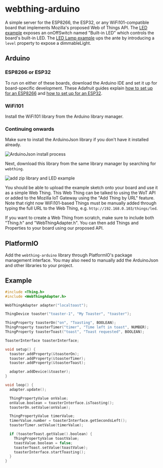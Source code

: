 webthing-arduino
================

A simple server for the ESP8266, the ESP32, or any WiFi101-compatible board
that implements Mozilla's proposed Web of Things API. The [LED
example](https://github.com/mozilla-iot/webthing-arduino/blob/master/examples/LED)
exposes an onOffSwitch named "Built-in LED" which controls the board's built-in
LED. The [LED Lamp
example](https://github.com/mozilla-iot/webthing-arduino/blob/master/examples/LEDLamp)
ups the ante by introducing a `level` property to expose a dimmableLight.

## Arduino

### ESP8266 or ESP32

To run on either of these boards, download the Arduino IDE and set it up for board-specific
development. These Adafruit guides explain [how to set up for an
ESP8266](https://learn.adafruit.com/adafruit-feather-huzzah-esp8266/using-arduino-ide)
and [how to set up for an
ESP32](https://learn.adafruit.com/adafruit-huzzah32-esp32-feather/using-with-arduino-ide).

### WiFi101

Install the WiFi101 library from the Arduino library manager.

### Continuing onwards

Make sure to install the ArduinoJson library if you don't have it
installed already.

![ArduinoJson install process](https://github.com/mozilla-iot/webthing-arduino/raw/master/docs/arduinojson.png)

Next, download this library from the same library manager by searching for `webthing`.

![add zip library and LED example](https://github.com/mozilla-iot/webthing-arduino/raw/master/docs/add-library-open-example.png)

You should be able to upload the example sketch onto your board and use it as a
simple Web Thing. This Web Thing can be talked to using the WoT API or added to
the Mozilla IoT Gateway using the "Add Thing by URL" feature. Note that right
now WiFi101-based Things must be manually added through typing the full URL to
the Web Thing, e.g. `http://192.168.0.103/things/led`.

If you want to create a Web Thing from scratch, make sure to include both
"Thing.h" and "WebThingAdapter.h". You can then add Things and Properties to
your board using our proposed API.

## PlatformIO

Add the `webthing-arduino` library through PlatformIO's package management
interface. You may also need to manually add the ArduinoJson and other
libraries to your project.

## Example

```c++
#include <Thing.h>
#include <WebThingAdapter.h>

WebThingAdapter adapter("localtoast");

ThingDevice toaster("toaster-1", "My Toaster", "toaster");

ThingProperty toasterOn("on", "Toasting", BOOLEAN);
ThingProperty toasterTimer("timer", "Time left in toast", NUMBER);
ThingProperty toasterToast("toast", "Toast requested", BOOLEAN);

ToasterInterface toasterInterface;

void setup() {
  toaster.addProperty(&toasterOn);
  toaster.addProperty(&toasterTimer);
  toaster.addProperty(&toasterToast);

  adapter.addDevice(&toaster);
}

void loop() {
  adapter.update();

  ThingPropertyValue onValue;
  onValue.boolean = toasterInterface.isToasting();
  toasterOn.setValue(onValue);

  ThingPropertyValue timerValue;
  timerValue.number = toasterInterface.getSecondsLeft();
  toasterTimer.setValue(timerValue);

  if (toasterToast.getValue().boolean) {
    ThingPropertyValue toastValue;
    toastValue.boolean = false;
    toasterToast.setValue(toastValue);
    toasterInterface.startToasting();
  }
}
```
